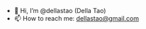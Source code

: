 - 👋 Hi, I’m @dellastao (Della Tao)
- 📫 How to reach me: dellastao@gmail.com

<!---
dellastao/dellastao is a ✨ special ✨ repository because its `README.md` (this file) appears on your GitHub profile.
You can click the Preview link to take a look at your changes.
--->
